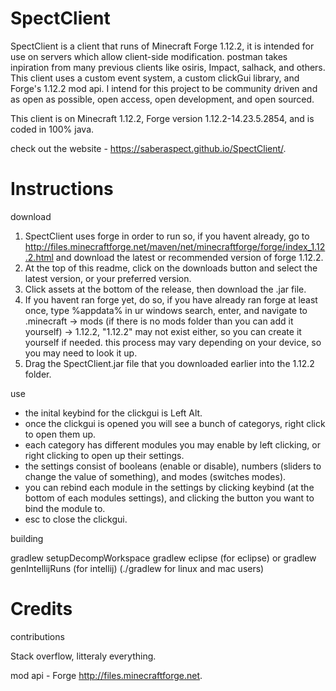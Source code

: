 # SpectClient
SpectClient is a client that runs of Minecraft Forge 1.12.2, it is intended for use on servers which allow client-side modification. postman takes inpiration from many previous clients like osiris, Impact, salhack, and others. This client uses a custom event system, a custom clickGui library, and Forge's 1.12.2 mod api. I intend for this project to be community driven and as open as possible, open access, open development, and open sourced.

This client is on Minecraft 1.12.2, Forge version 1.12.2-14.23.5.2854, and is coded in 100% java.

check out the website - https://saberaspect.github.io/SpectClient/.



# Instructions
 download

1. SpectClient uses forge in order to run so, if you havent already, go to http://files.minecraftforge.net/maven/net/minecraftforge/forge/index_1.12.2.html and download the latest or recommended version of forge 1.12.2.
2. At the top of this readme, click on the downloads button and select the latest version, or your preferred version.
3. Click assets at the bottom of the release, then download the .jar file.
4. If you havent ran forge yet, do so, if you have already ran forge at least once, type %appdata% in ur windows search, enter, and navigate to .minecraft -> mods (if there is no mods folder than you can add it yourself) -> 1.12.2, "1.12.2" may not exist either, so you can create it yourself if needed. this process may vary depending on your device, so you may need to look it up.
5. Drag the SpectClient.jar file that you downloaded earlier into the 1.12.2 folder.

use

* the inital keybind for the clickgui is Left Alt.
* once the clickgui is opened you will see a bunch of categorys, right click to open them up.
* each category has different modules you may enable by left clicking, or right clicking to open up their settings.
* the settings consist of booleans (enable or disable), numbers (sliders to change the value of something), and modes (switches modes).
* you can rebind each module in the settings by clicking keybind (at the bottom of each modules settings), and clicking the button you want to bind the module to.
* esc to close the clickgui.

building

gradlew setupDecompWorkspace
gradlew eclipse (for eclipse) or gradlew genIntellijRuns (for intellij)
(./gradlew for linux and mac users)

# Credits

contributions

Stack overflow, litteraly everything.

mod api - Forge http://files.minecraftforge.net.

